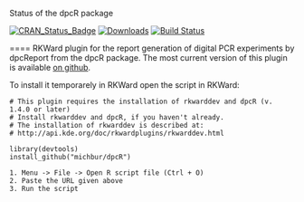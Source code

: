 Status of the dpcR package

[![CRAN_Status_Badge](http://www.r-pkg.org/badges/version/dpcR)](http://cran.r-project.org/web/packages/dpcR)
[![Downloads](http://cranlogs.r-pkg.org/badges/dpcR)](http://cran.rstudio.com/package=dpcR)
[![Build Status](https://api.travis-ci.org/michbur/dpcR.png)](https://travis-ci.org/michbur/dpcR)


====
RKWard plugin for the report generation of digital PCR experiments by dpcReport from the dpcR package. 
The most current version of this plugin is available [on github](https://raw.githubusercontent.com/devSJR/dpcR_rk/master/rkwarddev_plugin_script_dpcReport.R). 

To install it temporarely in RKWard open the script in RKWard:

```rkwarddev
# This plugin requires the installation of rkwarddev and dpcR (v. 1.4.0 or later)
# Install rkwarddev and dpcR, if you haven't already.
# The installation of rkwarddev is described at:
# http://api.kde.org/doc/rkwardplugins/rkwarddev.html

library(devtools)
install_github("michbur/dpcR")
```

```RKWard
1. Menu -> File -> Open R script file (Ctrl + O)
2. Paste the URL given above
3. Run the script
```